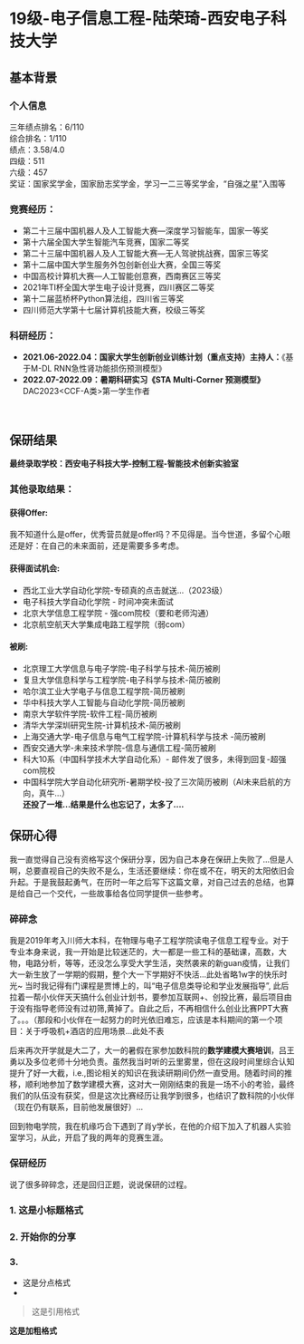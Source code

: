 # 19级-电子信息工程-陆荣琦-西安电子科技大学

## 基本背景
### 个人信息
三年绩点排名：6/110 <br>
综合排名：1/110 <br>
绩点：3.58/4.0<br>
四级：511 <br>
六级：457 <br>
奖证：国家奖学金，国家励志奖学金，学习一二三等奖学金，“自强之星”入围等 <br>

### 竞赛经历：
- 第二十三届中国机器人及人工智能大赛—深度学习智能车，国家一等奖<br>
- 第十六届全国大学生智能汽车竞赛，国家二等奖<br>
- 第二十三届中国机器人及人工智能大赛—无人驾驶挑战赛，国家三等奖<br>
- 第十二届中国大学生服务外包创新创业大赛，全国三等奖<br>
- 中国高校计算机大赛—人工智能创意赛，西南赛区三等奖<br>
- 2021年TI杯全国大学生电子设计竞赛，四川赛区二等奖<br>
- 第十二届蓝桥杯Python算法组，四川省三等奖<br>
- 四川师范大学第十七届计算机技能大赛，校级三等奖<br>

### 科研经历：
- **2021.06-2022.04：国家大学生创新创业训练计划（重点支持）主持人：**《基于M-DL RNN急性肾功能损伤预测模型》
- **2022.07-2022.09：暑期科研实习《STA Multi-Corner 预测模型》** DAC2023<CCF-A类>第一学生作者
<br>

## 保研结果

**最终录取学校：西安电子科技大学-控制工程-智能技术创新实验室**

### 其他录取结果：

#### 获得Offer:
   我不知道什么是offer，优秀营员就是offer吗？不见得是。当今世道，多留个心眼还是好：在自己的未来面前，还是需要多多考虑。
#### 获得面试机会:
- 西北工业大学自动化学院-专硕真的点击就送...（2023级）
- 电子科技大学自动化学院 - 时间冲突未面试
- 北京大学信息工程学院 - 强com院校（要和老师沟通）
- 北京航空航天大学集成电路工程学院（弱com）
#### 被刷:
- 北京理工大学信息与电子学院-电子科学与技术-简历被刷
- 复旦大学信息科学与工程学院-电子科学与技术-简历被刷
- 哈尔滨工业大学电子与信息工程学院-简历被刷
- 华中科技大学人工智能与自动化学院-简历被刷
- 南京大学软件学院-软件工程-简历被刷
- 清华大学深圳研究生院-计算机技术-简历被刷
- 上海交通大学-电子信息与电气工程学院-计算机科学与技术 -简历被刷
- 西安交通大学-未来技术学院-信息与通信工程-简历被刷
- 科大10系（中国科学技术大学自动化系）- 邮件发了很多，未得到回复-超强com院校
- 中国科学院大学自动化研究所-暑期学校-投了三次简历被刷（AI未来启航的方向，真牛...）<br>
**还投了一堆...结果是什么也忘记了，太多了....**

## 保研心得

我一直觉得自己没有资格写这个保研分享，因为自己本身在保研上失败了...但是人啊，总要直视自己的失败不是么，生活还要继续：你在或不在，明天的太阳依旧会升起。于是我鼓起勇气，在历时一年之后写下这篇文章，对自己过去的总结，也算是给自己一个交代，一些故事给各位同学提供一些参考。
### 碎碎念
我是2019年考入川师大本科，在物理与电子工程学院读电子信息工程专业。对于专业本身来说，我一开始是比较迷茫的，大一都是一些工科的基础课，高数，大物，电路分析，等等，还没怎么享受大学生活，突然袭来的新guan疫情，让我们大一新生放了一学期的假期，整个大一下学期好不快活...此处省略1w字的快乐时光~
当时我记得有门课程是贾博上的，叫“电子信息类导论和学业发展指导”, 此后拉着一帮小伙伴天天搞什么创业计划书，要参加互联网+、创投比赛，最后项目由于没有指导老师没有过初筛,黄掉了。自此之后，不再相信什么创业比赛PPT大赛了。。。（那段和小伙伴在一起努力的时光依旧难忘，应该是本科期间的第一个项目：关于呼吸机+酒店的应用场景...此处不表<br>

后来再次开学就是大二了，大一的暑假在家参加数科院的**数学建模大赛培训**，吕王勇以及多位老师十分地负责。虽然我当时听的云里雾里，但在这段时间里综合认知提升了好一大截，i.e.,图论相关的知识在我读研期间仍然一直受用。随着时间的推移，顺利地参加了数学建模大赛，这对大一刚刚结束的我是一场不小的考验，最终我们的队伍没有获奖，但是这次比赛经历让我学到很多，也结识了数科院的小伙伴（现在仍有联系，目前他发展很好）...

回到物电学院，我在机缘巧合下遇到了肖y学长，在他的介绍下加入了机器人实验室学习，从此，开启了我的两年的竞赛生涯。

### 保研经历
说了很多碎碎念，还是回归正题，说说保研的过程。

### 1. 这是小标题格式

### 2. 开始你的分享

### 3. 

* 这是分点格式
* 

>这是引用格式
>
>
>
>

**这是加粗格式**


